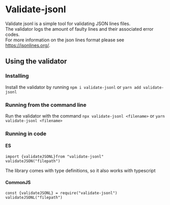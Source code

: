 # Validate-jsonl
Validate jsonl is a simple tool for validating JSON lines files.\
The validator logs the amount of faulty lines and their associated error codes.\
For more information on the json lines format please see https://jsonlines.org/.

## Using the validator

### Installing
Install the validator by running `npm i validate-jsonl` or `yarn add validate-jsonl`

### Running from the command line
Run the validator with the command `npx validate-jsonl <filename>` or `yarn validate-jsonl <filename>`

### Running in code
#### ES
```
import {validateJSONL}from "validate-jsonl"
validateJSON("filepath")
```
The library comes with type definitions, so it also works with typescript
#### CommonJS
```
const {validateJSONL} = require("validate-jsonl")
validateJSONL("filepath")
```